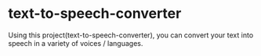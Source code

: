 # text-to-speech-converter
 Using this project(text-to-speech-converter), you can convert your text into speech in a variety of voices / languages.

